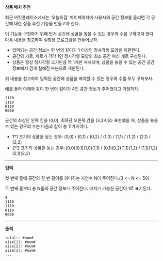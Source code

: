 **상품 배치 추천**

최근 버킷플레이스에서는 '오늘의집' 마이페이지에 사용자의 공간 정보를 올리면 각
공간에 대한 상품 추천 기능을 만들고자 한다.

이 기능을 구현하기 위해 먼저 공간에 상품을 놓을 수 있는 경우의 수를 구하고자
한다. 다음 내용을 참고하여 실험용 프로그램을 만들어보자.

- 입력되는 공간 정보는 한 변의 길이가 1 이상인 정사각형 모양을 제한한다.
- 공간의 가로, 세로가 각각 1인 정사각형 모양의 최소 공간 여러 개로 구성된다.
- 상품은 항상 정사각형 크기만큼 딱 1개만 배치되며, 상품을 놓을 수 있는 공간 공간
  정보에서 검게 칠해진 부분으로 제한된다.
  
위 내용을 참고하여 입력된 공간에 상품을 배치할 수 있는 경우의 수를 모두 구해보자.

예를 들어 아래와 같이 한 변의 길이가 4인 공간 정보가 주어졌다고 가정하자.

```
1110
1110
0110
0000
```

공간의 최상단 왼쪽 칸을 (0,0), 최하단 오른쪽 칸을 (3,3)이라 표현했을 때, 상품을
놓을 수 있는 경우의 수는 다음과 같이 총 11가지이다.

- 1*1 크기의 상품을 놓는 경우: (0,0) / (0,1) / (0,2) / (1,0) / (1,1) /
  (1,2) / (2,1) / (2,2)
- 2*2 크기의 상품을 놓는 경우: (0,0)(0,1)(1,0)(1,1) / (0,1)(0,2)(1,1)(1,2)
  / (1,1)(1,2)(2,1)(2,2)

---

**입력**

첫 번째 줄에 공간의 한 변 길이를 의미하는 자연수 N이 주어진다.(3 <= N <= 50)

두 번째 줄부터 총 N줄의 공간 정보가 주어진다. 배치가 가능한 공간이 1로 표기된다.

```
4
1110
1110
0110
0000
```

---

**출력**

```
total:: #num#
size[1]: #num#
size[2]: #num#
size[3]: #num#
...
```

